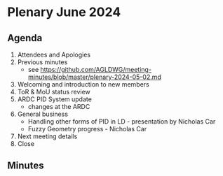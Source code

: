 # Plenary June 2024

## Agenda

1. Attendees and Apologies
2. Previous minutes
   * see <https://github.com/AGLDWG/meeting-minutes/blob/master/plenary-2024-05-02.md> 
3. Welcoming and introduction to new members
4. ToR & MoU status review
6. ARDC PID System update
   * changes at the ARDC
7. General business
   * Handling other forms of PID in LD - presentation by Nicholas Car
   * Fuzzy Geometry progress - Nicholas Car
9. Next meeting details
10. Close 

## Minutes 
